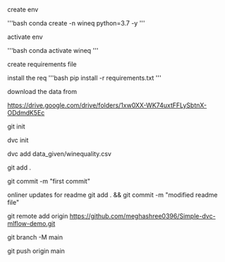 create env

'''bash
conda create -n wineq python=3.7 -y
'''

activate env

'''bash
conda activate wineq
'''

create requirements file

install the req
'''bash
pip install -r requirements.txt
'''

download the data from 

https://drive.google.com/drive/folders/1xw0XX-WK74uxtFFLySbtnX-ODdmdK5Ec

git init

dvc init

dvc add data_given/winequality.csv

git add .

git commit -m "first commit"

onliner updates for readme
git add . && git commit -m "modified readme file"

git remote add origin https://github.com/meghashree0396/Simple-dvc-mlflow-demo.git

git branch -M main

git push origin main

